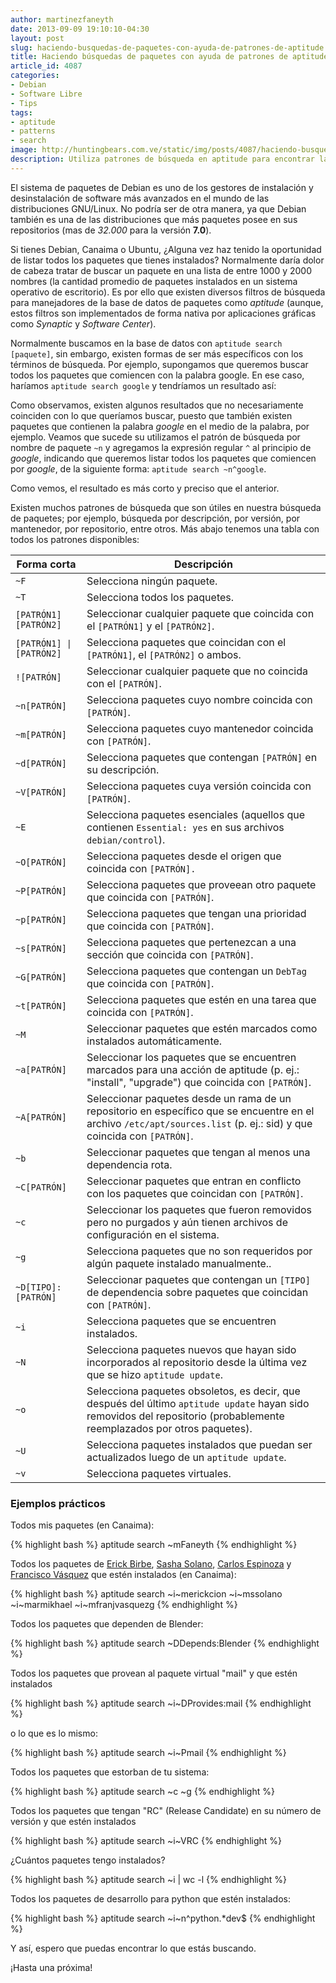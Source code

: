 ```yaml
---
author: martinezfaneyth
date: 2013-09-09 19:10:10-04:30
layout: post
slug: haciendo-busquedas-de-paquetes-con-ayuda-de-patrones-de-aptitude
title: Haciendo búsquedas de paquetes con ayuda de patrones de aptitude
article_id: 4087
categories:
- Debian
- Software Libre
- Tips
tags:
- aptitude
- patterns
- search
image: http://huntingbears.com.ve/static/img/posts/4087/haciendo-busquedas-de-paquetes-con-ayuda-de-patrones-de-aptitude__1.jpg
description: Utiliza patrones de búsqueda en aptitude para encontrar las cosas que buscas más rápido.
---
```


El sistema de paquetes de Debian es uno de los gestores de instalación y desinstalación de software más avanzados en el mundo de las distribuciones GNU/Linux. No podría ser de otra manera, ya que Debian también es una de las distribuciones que más paquetes posee en sus repositorios (mas de _32.000_ para la versión **7.0**).

Si tienes Debian, Canaima o Ubuntu, ¿Alguna vez haz tenido la oportunidad de listar todos los paquetes que tienes instalados? Normalmente daría dolor de cabeza tratar de buscar un paquete en una lista de entre 1000 y 2000 nombres (la cantidad promedio de paquetes instalados en un sistema operativo de escritorio). Es por ello que existen diversos filtros de búsqueda para manejadores de la base de datos de paquetes como _aptitude_ (aunque, estos filtros son implementados de forma nativa por aplicaciones gráficas como _Synaptic_ y _Software Center_).

Normalmente buscamos en la base de datos con `aptitude search [paquete]`, sin embargo, existen formas de ser más específicos con los términos de búsqueda. Por ejemplo, supongamos que queremos buscar todos los paquetes que comiencen con la palabra google. En ese caso, haríamos `aptitude search google` y tendríamos un resultado así:

<span class="figure figure-100" data-figure-src="http://huntingbears.com.ve/static/img/posts/4087/haciendo-busquedas-de-paquetes-con-ayuda-de-patrones-de-aptitude__2.jpg" data-figure-href="http://huntingbears.com.ve/static/img/posts/4087/haciendo-busquedas-de-paquetes-con-ayuda-de-patrones-de-aptitude__2.jpg"></span>

Como observamos, existen algunos resultados que no necesariamente coinciden con lo que queríamos buscar, puesto que también existen paquetes que contienen la palabra _google_ en el medio de la palabra, por ejemplo. Veamos que sucede su utilizamos el patrón de búsqueda por nombre de paquete `~n` y agregamos la expresión regular `^` al principio de _google_, indicando que queremos listar todos los paquetes que comiencen por _google_, de la siguiente forma: `aptitude search ~n^google`.

<span class="figure figure-100" data-figure-src="http://huntingbears.com.ve/static/img/posts/4087/haciendo-busquedas-de-paquetes-con-ayuda-de-patrones-de-aptitude__4.jpg" data-figure-href="http://huntingbears.com.ve/static/img/posts/4087/haciendo-busquedas-de-paquetes-con-ayuda-de-patrones-de-aptitude__4.jpg"></span>

Como vemos, el resultado es más corto y preciso que el anterior.

Existen muchos patrones de búsqueda que son útiles en nuestra búsqueda de paquetes; por ejemplo, búsqueda por descripción, por versión, por mantenedor, por repositorio, entre otros. Más abajo tenemos una tabla con todos los patrones disponibles:

|**Forma corta**|**Descripción**|
|---|---|
|`~F`|Selecciona ningún paquete.|
|`~T`|Selecciona todos los paquetes.|
|`[PATRÓN1] [PATRÓN2]`|Seleccionar cualquier paquete que coincida con el `[PATRÓN1]` y el `[PATRÓN2]`.|
|<code>[PATRÓN1] &#124; [PATRÓN2]</code>|Selecciona paquetes que coincidan con el `[PATRÓN1]`, el `[PATRÓN2]` o ambos.|
|`![PATRÓN]`|Seleccionar cualquier paquete que no coincida con el `[PATRÓN]`.|
|`~n[PATRÓN]`|Selecciona paquetes cuyo nombre coincida con `[PATRÓN]`.|
|`~m[PATRÓN]`|Selecciona paquetes cuyo mantenedor coincida con `[PATRÓN]`.|
|`~d[PATRÓN]`|Selecciona paquetes que contengan `[PATRÓN]` en su descripción.|
|`~V[PATRÓN]`|Selecciona paquetes cuya versión coincida con `[PATRÓN]`.|
|`~E`|Selecciona paquetes esenciales (aquellos que contienen `Essential: yes` en sus archivos `debian/control`).|
|`~O[PATRÓN]`|Selecciona paquetes desde el origen que coincida con `[PATRÓN].`|
|`~P[PATRÓN]`|Selecciona paquetes que proveean otro paquete que coincida con `[PATRÓN]`.|
|`~p[PATRÓN]`|Selecciona paquetes que tengan una prioridad que coincida con `[PATRÓN]`.|
|`~s[PATRÓN]`|Selecciona paquetes que pertenezcan a una sección que coincida con `[PATRÓN]`.|
|`~G[PATRÓN]`|Selecciona paquetes que contengan un `DebTag` que coincida con `[PATRÓN]`.|
|`~t[PATRÓN]`|Selecciona paquetes que estén en una tarea que coincida con `[PATRÓN]`.|
|`~M`|Seleccionar paquetes que estén marcados como instalados automáticamente.|
|`~a[PATRÓN]`|Seleccionar los paquetes que se encuentren marcados para una acción de aptitude (p. ej.: "install", "upgrade") que coincida con `[PATRÓN]`.|
|`~A[PATRÓN]`|Seleccionar paquetes desde un rama de un repositorio en específico que se encuentre en el archivo `/etc/apt/sources.list` (p. ej.: sid) y que coincida con `[PATRÓN]`.|
|`~b`|Seleccionar paquetes que tengan al menos una dependencia rota.|
|`~C[PATRÓN]`|Seleccionar paquetes que entran en conflicto con los paquetes que coincidan con `[PATRÓN]`.|
|`~c`|Seleccionar los paquetes que fueron removidos pero no purgados y aún tienen archivos de configuración en el sistema.|
|`~g`|Selecciona paquetes que no son requeridos por algún paquete instalado manualmente..|
|`~D[TIPO]:[PATRÓN]`|Seleccionar paquetes que contengan un `[TIPO]` de dependencia sobre paquetes que coincidan con `[PATRÓN]`.|
|`~i`|Selecciona paquetes que se encuentren instalados.|
|`~N`|Selecciona paquetes nuevos que hayan sido incorporados al repositorio desde la última vez que se hizo `aptitude update`.|
|`~o`|Selecciona paquetes obsoletos, es decir, que después del último `aptitude update` hayan sido removidos del repositorio (probablemente reemplazados por otros paquetes).|
|`~U`|Selecciona paquetes instalados que puedan ser actualizados luego de un `aptitude update`.|
|`~v`|Selecciona paquetes virtuales.|

### Ejemplos prácticos

Todos mis paquetes (en Canaima):

{% highlight bash %}
aptitude search ~mFaneyth
{% endhighlight %}

Todos los paquetes de [Erick Birbe](http://twitter.com/erickcion), [Sasha Solano](http://twitter.com/sasha_veronica), [Carlos Espinoza](http://twitter.com/armikhael) y [Francisco Vásquez](http://twitter.com/franjvasquezg) que estén instalados (en Canaima):

{% highlight bash %}
aptitude search ~i~merickcion ~i~mssolano ~i~marmikhael ~i~mfranjvasquezg
{% endhighlight %}

Todos los paquetes que dependen de Blender:

{% highlight bash %}
aptitude search ~DDepends:Blender
{% endhighlight %}

Todos los paquetes que provean al paquete virtual "mail" y que estén instalados

{% highlight bash %}
aptitude search ~i~DProvides:mail
{% endhighlight %}

o lo que es lo mismo:

{% highlight bash %}
aptitude search ~i~Pmail
{% endhighlight %}

Todos los paquetes que estorban de tu sistema:

{% highlight bash %}
aptitude search ~c ~g
{% endhighlight %}

Todos los paquetes que tengan "RC" (Release Candidate) en su número de versión y que estén instalados

{% highlight bash %}
aptitude search ~i~VRC
{% endhighlight %}

¿Cuántos paquetes tengo instalados?

{% highlight bash %}
aptitude search ~i | wc -l
{% endhighlight %}

Todos los paquetes de desarrollo para python que estén instalados:

{% highlight bash %}
aptitude search ~i~n^python.*dev$
{% endhighlight %}

Y así, espero que puedas encontrar lo que estás buscando.

¡Hasta una próxima!
